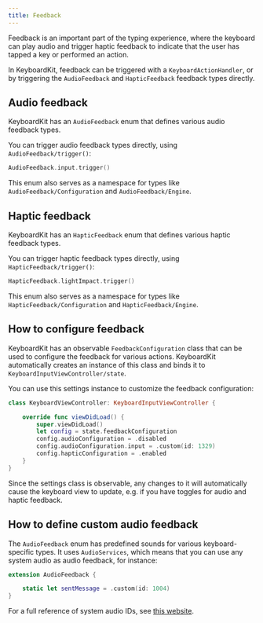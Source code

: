 ```yaml
---
title: Feedback
---
```


Feedback is an important part of the typing experience, where the keyboard can play audio and trigger haptic feedback to indicate that the user has tapped a key or performed an action.

In KeyboardKit, feedback can be triggered with a ``KeyboardActionHandler``, or by triggering the ``AudioFeedback`` and ``HapticFeedback`` feedback types directly.



## Audio feedback

KeyboardKit has an ``AudioFeedback`` enum that defines various audio feedback types. 

You can trigger audio feedback types directly, using ``AudioFeedback/trigger()``:

```swift
AudioFeedback.input.trigger()
```

This enum also serves as a namespace for types like ``AudioFeedback/Configuration`` and ``AudioFeedback/Engine``.



## Haptic feedback

KeyboardKit has an ``HapticFeedback`` enum that defines various haptic feedback types. 

You can trigger haptic feedback types directly, using ``HapticFeedback/trigger()``:

```swift
HapticFeedback.lightImpact.trigger()
```

This enum also serves as a namespace for types like ``HapticFeedback/Configuration`` and ``HapticFeedback/Engine``.



## How to configure feedback

KeyboardKit has an observable ``FeedbackConfiguration`` class that can be used to configure the feedback for various actions. KeyboardKit automatically creates an instance of this class and binds it to ``KeyboardInputViewController/state``. 

You can use this settings instance to customize the feedback configuration:

```swift
class KeyboardViewController: KeyboardInputViewController {

    override func viewDidLoad() {
        super.viewDidLoad()
        let config = state.feedbackConfiguration 
        config.audioConfiguration = .disabled
        config.audioConfiguration.input = .custom(id: 1329)
        config.hapticConfiguration = .enabled
    }
}
```

Since the settings class is observable, any changes to it will automatically cause the keyboard view to update, e.g. if you have toggles for audio and haptic feedback.



## How to define custom audio feedback

The ``AudioFeedback`` enum has predefined sounds for various keyboard-specific types. It uses `AudioServices`, which means that you can use any system audio as audio feedback, for instance:

```swift
extension AudioFeedback {

    static let sentMessage = .custom(id: 1004)
}
```

For a full reference of system audio IDs, see [this website](https://iphonedev.wiki/index.php/AudioServices).
